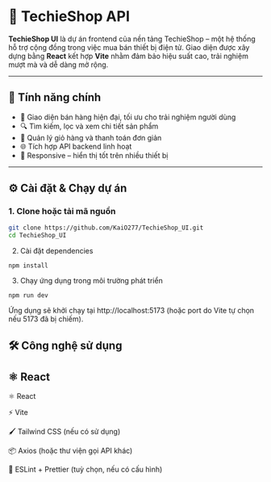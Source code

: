 # 🌟 TechieShop API

**TechieShop UI** là dự án frontend của nền tảng TechieShop – một hệ thống hỗ trợ cộng đồng trong việc mua bán thiết bị điện tử. Giao diện được xây dựng bằng **React** kết hợp **Vite** nhằm đảm bảo hiệu suất cao, trải nghiệm mượt mà và dễ dàng mở rộng.

---

## 🚀 Tính năng chính

- 🛒 Giao diện bán hàng hiện đại, tối ưu cho trải nghiệm người dùng
- 🔍 Tìm kiếm, lọc và xem chi tiết sản phẩm
- 🧾 Quản lý giỏ hàng và thanh toán đơn giản
- 🌐 Tích hợp API backend linh hoạt
- 📱 Responsive – hiển thị tốt trên nhiều thiết bị

---

## ⚙️ Cài đặt & Chạy dự án

### 1. Clone hoặc tải mã nguồn

```bash
git clone https://github.com/KaiO277/TechieShop_UI.git
cd TechieShop_UI
```

2. Cài đặt dependencies

```
npm install
```

3. Chạy ứng dụng trong môi trường phát triển

```
npm run dev
```

Ứng dụng sẽ khởi chạy tại http://localhost:5173 (hoặc port do Vite tự chọn nếu 5173 đã bị chiếm).

## 🛠 Công nghệ sử dụng

## ⚛️ React

⚛️ React

⚡ Vite

🖌️ Tailwind CSS (nếu có sử dụng)

📦 Axios (hoặc thư viện gọi API khác)

🔧 ESLint + Prettier (tuỳ chọn, nếu có cấu hình)
